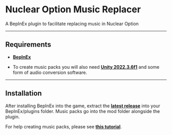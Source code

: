 # Nuclear Option Music Replacer

A BepInEx plugin to facilitate replacing music in Nuclear Option

---

## Requirements 

- **[BepInEx](https://github.com/BepInEx/BepInEx/releases)**

- To create music packs you will also need **[Unity 2022.3.6f1](https://unity.com/releases/editor/archive)** and some form of audio conversion software.

---

## Installation

After installing BepInEx into the game, extract the **[latest release]([https://github.com/TruffleWolf/Nuclear-Option-Music-Replacer/releases/])** into your BepInEx/plugins folder.
Music packs go into the mod folder alongside the plugin. 

For help creating music packs, please see **[this tutorial](https://github.com/TruffleWolf/Nuclear-Option-Music-Replacer/blob/main/Documents/PackCreation.md)**.
